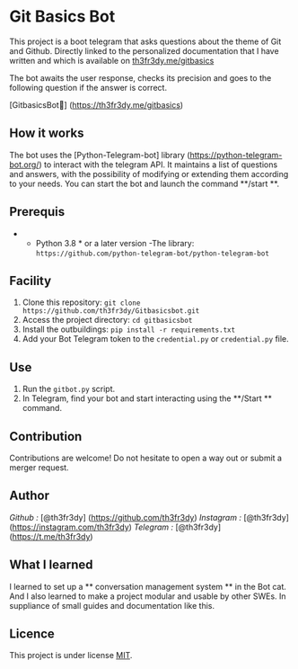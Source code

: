 # Git Basics Bot

This project is a boot telegram that asks questions about the theme of Git and Github.
Directly linked to the personalized documentation that I have written and which is available on [th3fr3dy.me/gitbasics](https://th3fr3dy.me/gitbasics)

The bot awaits the user response, checks its precision and goes to the following question if the answer is correct.

[GitbasicsBot🤖] (https://th3fr3dy.me/gitbasics)

## How it works

The bot uses the [Python-Telegram-bot] library (https://python-telegram-bot.org/) to interact with the telegram API.
It maintains a list of questions and answers, with the possibility of modifying or extending them according to your needs.
You can start the bot and launch the command **/start **.


## Prerequis

- * Python 3.8 * or a later version
-The library: `https://github.com/python-telegram-bot/python-telegram-bot`


## Facility

1. Clone this repository: `git clone https://github.com/th3fr3dy/Gitbasicsbot.git`
2. Access the project directory: `cd gitbasicsbot`
3. Install the outbuildings: `pip install -r requirements.txt`
4. Add your Bot Telegram token to the `credential.py` or  `credential.py` file.


## Use

1. Run the `gitbot.py` script.
2. In Telegram, find your bot and start interacting using the **/Start ** command.


## Contribution

Contributions are welcome!
Do not hesitate to open a way out or submit a merger request.

## Author

*Github :* [@th3fr3dy] (https://github.com/th3fr3dy)
*Instagram :* [@th3fr3dy] (https://instagram.com/th3fr3dy)
*Telegram :* [@th3fr3dy] (https://t.me/th3fr3dy)

## What I learned

I learned to set up a ** conversation management system ** in the Bot cat.
And I also learned to make a project modular and usable by other SWEs.
In suppliance of small guides and documentation like this.

## Licence

This project is under license [MIT](https://opensource.org/licenses/mit).